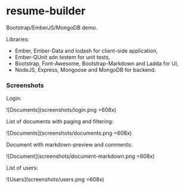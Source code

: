 resume-builder
==============

Bootstrap/EmberJS/MongoDB demo.

Libraries:

 * Ember, Ember-Data and lodash for client-side application,
 * Ember-QUnit adn testem for unit tests,
 * Bootstrap, Font-Awesome, Bootstrap-Markdown and Ladda for UI,
 * NodeJS, Express, Mongoose and MongoDB for backend.

### Screenshots

Login:

![Documents](screenshots/login.png =608x)


List of documents with paging and filtering:

![Documents](screenshots/documents.png =608x)

Document with markdown-preview and comments:

![Document](screenshots/document-markdown.png =608x)

List of users:

![Users](screenshots/users.png =608x)

